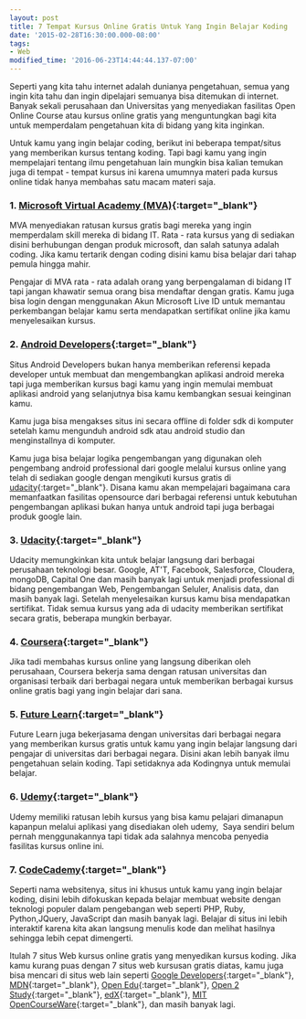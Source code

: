 ```yaml
---
layout: post
title: 7 Tempat Kursus Online Gratis Untuk Yang Ingin Belajar Koding
date: '2015-02-28T16:30:00.000-08:00'
tags:
- Web
modified_time: '2016-06-23T14:44:44.137-07:00'
---
```

Seperti yang kita tahu internet adalah dunianya pengetahuan, semua yang ingin kita tahu dan ingin dipelajari semuanya bisa ditemukan di internet. Banyak sekali perusahaan dan Universitas yang menyediakan fasilitas Open Online Course atau kursus online gratis yang menguntungkan bagi kita untuk memperdalam pengetahuan kita di bidang yang kita inginkan.

Untuk kamu yang ingin belajar coding, berikut ini beberapa tempat/situs yang memberikan kursus tentang koding. Tapi bagi kamu yang ingin mempelajari tentang ilmu pengetahuan lain mungkin bisa kalian temukan juga di tempat - tempat kursus ini karena umumnya materi pada kursus online tidak hanya membahas satu macam materi saja.

### 1. [Microsoft Virtual Academy (MVA)](http://www.microsoftvirtualacademy.com/){:target="_blank"}
MVA menyediakan ratusan kursus gratis bagi mereka yang ingin memperdalam skill mereka di bidang IT. Rata - rata kursus yang di sediakan disini berhubungan dengan produk microsoft, dan salah satunya adalah coding. Jika kamu tertarik dengan coding disini kamu bisa belajar dari tahap pemula hingga mahir.

Pengajar di MVA rata - rata adalah orang yang berpengalaman di bidang IT tapi jangan khawatir semua orang bisa mendaftar dengan gratis. Kamu juga bisa login dengan menggunakan Akun Microsoft Live ID untuk memantau perkembangan belajar kamu serta mendapatkan sertifikat online jika kamu menyelesaikan kursus.

### 2. [Android Developers](http://developer.android.com/training/index.html){:target="_blank"}
Situs Android Developers bukan hanya memberikan referensi kepada developer untuk membuat dan mengembangkan aplikasi android mereka tapi juga memberikan kursus bagi kamu yang ingin memulai membuat aplikasi android yang selanjutnya bisa kamu kembangkan sesuai keinginan kamu.

Kamu juga bisa mengakses situs ini secara offline  di folder sdk di komputer setelah kamu mengunduh android sdk atau android studio dan menginstallnya di komputer.

Kamu juga bisa belajar logika pengembangan yang digunakan oleh pengembang android professional dari google melalui kursus online yang telah di sediakan google dengan mengikuti kursus gratis di [udacity](https://www.udacity.com/google){:target="_blank"}. Disana kamu akan mempelajari bagaimana cara memanfaatkan fasilitas opensource dari berbagai referensi untuk kebutuhan pengembangan aplikasi bukan hanya untuk android tapi juga berbagai produk google lain.

### 3. [Udacity](https://www.udacity.com/){:target="_blank"}
Udacity memungkinkan kita untuk belajar langsung dari berbagai perusahaan teknologi besar. Google, AT'T, Facebook, Salesforce, Cloudera, mongoDB, Capital One dan masih banyak lagi untuk menjadi professional di bidang pengembangan Web, Pengembangan Seluler, Analisis data, dan masih banyak lagi. Setelah menyelesaikan kursus kamu bisa mendapatkan sertifikat. Tidak semua kursus yang ada di udacity memberikan sertifikat secara gratis, beberapa mungkin berbayar.

### 4. [Coursera](http://www.coursera.org/){:target="_blank"}
Jika tadi membahas kursus online yang langsung diberikan oleh perusahaan, Coursera bekerja sama dengan ratusan universitas dan organisasi terbaik dari berbagai negara untuk memberikan berbagai kursus online gratis bagi yang ingin belajar dari sana.

### 5. [Future Learn](https://www.futurelearn.com/){:target="_blank"}
Future Learn juga bekerjasama dengan universitas dari berbagai negara yang memberikan kursus gratis untuk kamu yang ingin belajar langsung dari pengajar di universitas dari berbagai negara. Disini akan lebih banyak ilmu pengetahuan selain koding. Tapi setidaknya ada Kodingnya untuk memulai belajar.

### 6. [Udemy](https://www.udemy.com/){:target="_blank"}
Udemy memiliki ratusan lebih kursus yang bisa kamu pelajari dimanapun kapanpun melalui aplikasi yang disediakan oleh udemy, &nbsp;Saya sendiri belum pernah menggunakannya tapi tidak ada salahnya mencoba penyedia fasilitas kursus online ini.

### 7. [CodeCademy](http://www.codecademy.com/){:target="_blank"}
Seperti nama websitenya, situs ini khusus untuk kamu yang ingin belajar koding, disini lebih difokuskan kepada belajar membuat website dengan teknologi populer dalam pengebangan web seperti PHP, Ruby, Python,JQuery, JavaScript dan masih banyak lagi. Belajar di situs ini lebih interaktif karena kita akan langsung menulis kode dan melihat hasilnya sehingga lebih cepat dimengerti.

Itulah 7 situs Web kursus online gratis yang menyedikan kursus koding. Jika kamu kurang puas dengan 7 situs web kursusan gratis diatas,  kamu juga bisa mencari di situs web lain seperti [Google Developers](https://developers.google.com/){:target="_blank"}, [MDN](https://developer.mozilla.org/id/){:target="_blank"}, [Open Edu](http://www.open.edu/){:target="_blank"}, [Open 2 Study](http://www.open2study.com/){:target="_blank"}, [edX](http://www.edx.org/){:target="_blank"}, [MIT OpenCourseWare](http://ocw.mit.edu/){:target="_blank"}, dan masih banyak lagi.
